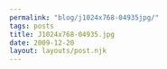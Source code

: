 ```yaml
---
permalink: "blog/j1024x768-04935jpg/"
tags: posts
title: J1024x768-04935.jpg
date: 2009-12-20
layout: layouts/post.njk
---
```


